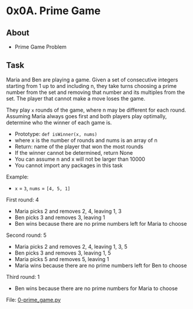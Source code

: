 # 0x0A. Prime Game

## About
- Prime Game Problem

## Task
Maria and Ben are playing a game. Given a set of consecutive integers starting from 1 up to and including n, they take turns choosing a prime number from the set and removing that number and its multiples from the set. The player that cannot make a move loses the game.

They play `x` rounds of the game, where n may be different for each round. Assuming Maria always goes first and both players play optimally, determine who the winner of each game is.
- Prototype: `def isWinner(x, nums)`
- where x is the number of rounds and nums is an array of n
- Return: name of the player that won the most rounds
- If the winner cannot be determined, return None
- You can assume n and x will not be larger than 10000
- You cannot import any packages in this task

Example:
- `x` = `3`, `nums` = `[4, 5, 1]`

First round: 4
- Maria picks 2 and removes 2, 4, leaving 1, 3
- Ben picks 3 and removes 3, leaving 1
- Ben wins because there are no prime numbers left for Maria to choose

Second round: 5
- Maria picks 2 and removes 2, 4, leaving 1, 3, 5
- Ben picks 3 and removes 3, leaving 1, 5
- Maria picks 5 and removes 5, leaving 1
- Maria wins because there are no prime numbers left for Ben to choose

Third round: 1
- Ben wins because there are no prime numbers for Maria to choose

File: [0-prime_game.py](0-prime_game.py)
